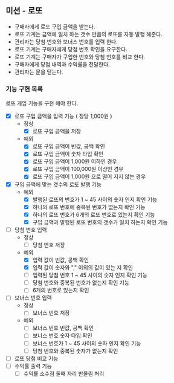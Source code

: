 ## 미션 - 로또

- 구매자에게 로또 구입 금액을 받는다.
- 로또 기계는 금액에 일치 하는 갯수 만큼의 로또를 자동 발행 해준다.
- 관리자는 당첨 번호와 보너스 번호를 입력 한다.
- 로또 기계는 구매자에게 당첨 번호 확인을 요구한다.
- 로또 기계는 구매자가 구입한 번호와 당첨 번호를 비교 한다.
- 구매자에게 당첨 내역과 수익률을 전달한다.
- 관리자는 문을 닫는다.

### 기능 구현 목록

로또 게임 기능을 구현 해야 한다.

- [x] 로또 구입 금액을 입력 기능 ( 장당 1,000원 )
    - 정상
        - [x] 로또 구입 금액을 저장
    - 예외
        - [x] 로또 구입 금액이 빈값, 공백 확인
        - [x] 로또 구입 금액이 숫자 타입 확인
        - [x] 로또 구입 금액이 1,000원 이하인 경우
        - [x] 로또 구입 금액이 100,000원 이상인 경우
        - [x] 로또 구입 금액이 1,000원 으로 떨어 지지 않는 경우
- [x] 구입 금액에 맞는 갯수의 로또 발행 기능
    - 예외
        - [x] 발행된 로또의 번호가 1 ~ 45 사이의 숫자 인지 확인 기능
        - [x] 하나의 로또 번호에 중복된 번호가 없는지 확인 기능
        - [x] 하나의 로또 번호가 6개의 로또 번호로 있는지 확인 기능
        - [x] 구입 금액과 발행된 로또 번호의 갯수가 일치 하는지 확인 기능
- [ ] 당첨 번호 입력
    - 정상
        - [ ] 당첨 번호 저장
    - 예외
        - [x] 입력 값이 빈값, 공백 확인
        - [x] 입력 값이 숫자와 "," 이외의 값이 있는 지 확인
        - [ ] 입력된 당첨 번호 1 ~ 45 사이의 숫자 인지 확인 기능
        - [ ] 당첨 번호와 중복된 번호가 없는지 확인 기능
        - [ ] 6개의 번호로 있는지 확인
- [ ] 보너스 번호 입력
    - 정상
        - [ ] 보너스 번호 저장
    - 예외
        - [ ] 보너스 번호 빈값, 공백 확인
        - [ ] 보너스 번호 숫자 타입 확인
        - [ ] 보너스 번호가 1 ~ 45 사이의 숫자 인지 확인 기능
        - [ ] 당첨 번호와 중복된 숫자가 없는지 확인
- [ ] 로또 당첨 비교 기능
- [ ] 수익률 출력 기능
    - [ ] 수익률 소수점 둘째 자리 반올림 처리  